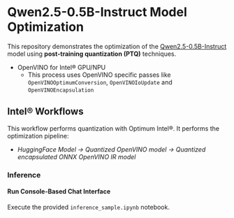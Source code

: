 # Qwen2.5-0.5B-Instruct Model Optimization

This repository demonstrates the optimization of the [Qwen2.5-0.5B-Instruct](https://huggingface.co/Qwen/Qwen2.5-0.5B-Instruct) model using **post-training quantization (PTQ)** techniques.

- OpenVINO for Intel® GPU/NPU
    + This process uses OpenVINO specific passes like `OpenVINOOptimumConversion`, `OpenVINOIoUpdate` and `OpenVINOEncapsulation`

## Intel® Workflows

This workflow performs quantization with Optimum Intel®. It performs the optimization pipeline:

- *HuggingFace Model -> Quantized OpenVINO model -> Quantized encapsulated ONNX OpenVINO IR model*

### **Inference**

#### **Run Console-Based Chat Interface**
Execute the provided `inference_sample.ipynb` notebook.
